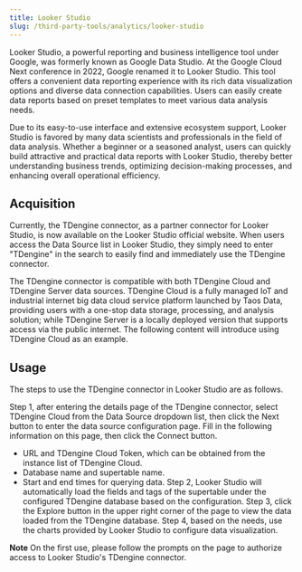 ```yaml
---
title: Looker Studio
slug: /third-party-tools/analytics/looker-studio
---
```


Looker Studio, a powerful reporting and business intelligence tool under Google, was formerly known as Google Data Studio. At the Google Cloud Next conference in 2022, Google renamed it to Looker Studio. This tool offers a convenient data reporting experience with its rich data visualization options and diverse data connection capabilities. Users can easily create data reports based on preset templates to meet various data analysis needs.

Due to its easy-to-use interface and extensive ecosystem support, Looker Studio is favored by many data scientists and professionals in the field of data analysis. Whether a beginner or a seasoned analyst, users can quickly build attractive and practical data reports with Looker Studio, thereby better understanding business trends, optimizing decision-making processes, and enhancing overall operational efficiency.

## Acquisition

Currently, the TDengine connector, as a partner connector for Looker Studio, is now available on the Looker Studio official website. When users access the Data Source list in Looker Studio, they simply need to enter "TDengine" in the search to easily find and immediately use the TDengine connector.

The TDengine connector is compatible with both TDengine Cloud and TDengine Server data sources. TDengine Cloud is a fully managed IoT and industrial internet big data cloud service platform launched by Taos Data, providing users with a one-stop data storage, processing, and analysis solution; while TDengine Server is a locally deployed version that supports access via the public internet. The following content will introduce using TDengine Cloud as an example.

## Usage

The steps to use the TDengine connector in Looker Studio are as follows.

Step 1, after entering the details page of the TDengine connector, select TDengine Cloud from the Data Source dropdown list, then click the Next button to enter the data source configuration page. Fill in the following information on this page, then click the Connect button.

- URL and TDengine Cloud Token, which can be obtained from the instance list of TDengine Cloud.
- Database name and supertable name.
- Start and end times for querying data.
Step 2, Looker Studio will automatically load the fields and tags of the supertable under the configured TDengine database based on the configuration.
Step 3, click the Explore button in the upper right corner of the page to view the data loaded from the TDengine database.
Step 4, based on the needs, use the charts provided by Looker Studio to configure data visualization.

**Note** On the first use, please follow the prompts on the page to authorize access to Looker Studio's TDengine connector.
